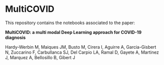 # MultiCOVID
This repository contains the notebooks associated to the paper:

**MultiCOVID: a multi modal Deep Learning approach for COVID-19 diagnosis**

Hardy-Werbin M, Maiques JM, Busto M, Cirera I, Aguirre A, Garcia-Gisbert N, Zuccarino F, Carbullanca SJ, Del Carpio LA, Ramal D, Gayete A, Martinez J, Marquez A, Bellosillo B, Gibert J

